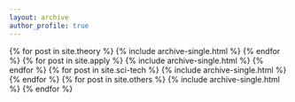 ```yaml
---
layout: archive
author_profile: true
---
```


{% for post in site.theory %}
  {% include archive-single.html %}
{% endfor %}
{% for post in site.apply %}
  {% include archive-single.html %}
{% endfor %}
{% for post in site.sci-tech %}
  {% include archive-single.html %}
{% endfor %}
{% for post in site.others %}
  {% include archive-single.html %}
{% endfor %}
